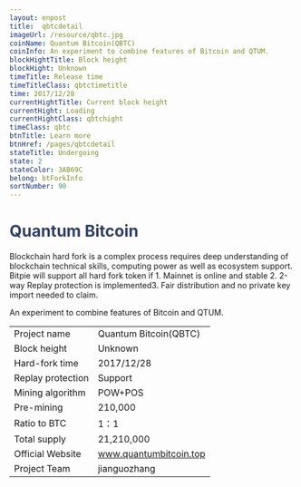 ```yaml
---
layout: enpost
title:  qbtcdetail
imageUrl: /resource/qbtc.jpg
coinName: Quantum Bitcoin(QBTC)
coinInfo: An experiment to combine features of Bitcoin and QTUM.
blockHightTitle: Block height
blockHight: Unknown
timeTitle: Release time
timeTitleClass: qbtctimetitle
time: 2017/12/28
currentHightTitle: Current block height
currentHight: Loading
currentHightClass: qbtchight
timeClass: qbtc
btnTitle: Learn more
btnHref: /pages/qbtcdetail
stateTitle: Undergoing
state: 2
stateColor: 3AB69C
belong: btForkInfo
sortNumber: 90
---
```

<h1 style="color: #2F416A">Quantum Bitcoin</h1>
<p class="summarytxt">Blockchain hard fork is a complex process requires deep understanding of blockchain technical skills, computing power as well as ecosystem support. Bitpie will support all hard fork token if 1. Mainnet is online and stable 2. 2-way Replay protection is implemented3. Fair distribution and no private key import needed to claim.
</p>
<p>An experiment to combine features of Bitcoin and QTUM.
</p>
<table class="center">
  <tbody>
    <tr>
        <td class="tablehalf">Project name</td>
        <td class="tablehalf">Quantum Bitcoin(QBTC)</td>
    </tr>
    <tr>
        <td>Block height</td>
        <td>Unknown</td>
    </tr>
    <tr>
        <td>Hard-fork time</td>
        <td>2017/12/28</td>
    </tr>
    <tr>
        <td>Replay protection</td>
        <td>Support</td>
    </tr>
    <tr>
        <td>Mining algorithm</td>
        <td>POW+POS</td>
    </tr>
    <tr>
        <td>Pre-mining</td>
        <td>210,000</td>
    </tr>
    <tr>
        <td>Ratio to BTC</td>
        <td>1：1</td>
    </tr>
    <tr>
        <td>Total supply</td>
        <td>21,210,000</td>
    </tr>
    <tr>
        <td>Official Website</td>
        <td><a href="http://www.quantumbitcoin.top/" target="_blank">www.quantumbitcoin.top</a></td>
    </tr>
    <tr>
        <td>Project Team</td>
        <td>jianguozhang</td>
    </tr>
  </tbody>
</table>